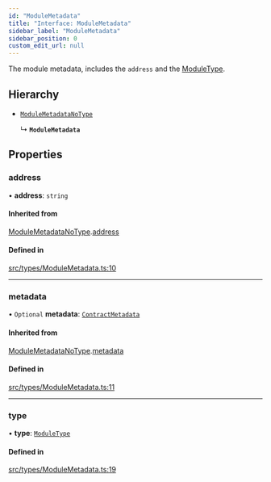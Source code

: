 ```yaml
---
id: "ModuleMetadata"
title: "Interface: ModuleMetadata"
sidebar_label: "ModuleMetadata"
sidebar_position: 0
custom_edit_url: null
---
```


The module metadata, includes the `address` and the [ModuleType](../enums/ModuleType).

## Hierarchy

- [`ModuleMetadataNoType`](ModuleMetadataNoType)

  ↳ **`ModuleMetadata`**

## Properties

### address

• **address**: `string`

#### Inherited from

[ModuleMetadataNoType](ModuleMetadataNoType).[address](ModuleMetadataNoType#address)

#### Defined in

[src/types/ModuleMetadata.ts:10](https://github.com/PrasoonPratham/nftlabs-sdk-ts/blob/3077f6d/src/types/ModuleMetadata.ts#L10)

___

### metadata

• `Optional` **metadata**: [`ContractMetadata`](ContractMetadata)

#### Inherited from

[ModuleMetadataNoType](ModuleMetadataNoType).[metadata](ModuleMetadataNoType#metadata)

#### Defined in

[src/types/ModuleMetadata.ts:11](https://github.com/PrasoonPratham/nftlabs-sdk-ts/blob/3077f6d/src/types/ModuleMetadata.ts#L11)

___

### type

• **type**: [`ModuleType`](../enums/ModuleType)

#### Defined in

[src/types/ModuleMetadata.ts:19](https://github.com/PrasoonPratham/nftlabs-sdk-ts/blob/3077f6d/src/types/ModuleMetadata.ts#L19)
